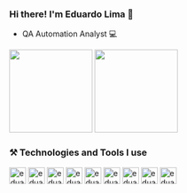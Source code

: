 ### Hi there! I'm Eduardo Lima 👋 
- QA Automation Analyst 💻

<div>
 <img height="150em" src="https://github-readme-stats.vercel.app/api?username=eeduardolima&show_icons=true&theme=radical&count_private=true&show_icons=true"/>
 <img height="150em" src="https://github-readme-stats.vercel.app/api/top-langs/?username=eeduardolima&layout=compact&theme=radical&count_private=true&show_icons=true"/>
</div>

### ⚒️ Technologies and Tools I use

<div>
  <img align="center" alt="eduardo-html" height="30" widht="40" src="https://cdn.jsdelivr.net/gh/devicons/devicon/icons/java/java-original-wordmark.svg"/>
  <img align="center" alt="eduardo-html" height="30" widht="40" src="https://cdn.jsdelivr.net/gh/devicons/devicon/icons/javascript/javascript-original.svg"/>
  <img align="center" alt="eduardo-html" height="30" widht="40" src="https://cdn.jsdelivr.net/gh/devicons/devicon/icons/selenium/selenium-original.svg"/>
  <img align="center" alt="eduardo-html" height="30" widht="40" src="https://miro.medium.com/v2/resize:fit:400/1*dbeTcEaIPgyZZ6aaC519RQ.png"/>
  <img align="center" alt="eduardo-html" height="30" widht="40" src="https://static-00.iconduck.com/assets.00/appium-icon-255x256-9rw9ghl0.png"/>
  <img align="center" alt="eduardo-html" height="30" widht="40" src="https://cdn.jsdelivr.net/gh/devicons/devicon/icons/cucumber/cucumber-plain.svg"/>
  <img align="center" alt="eduardo-html" height="30" widht="40" src="https://yt3.googleusercontent.com/iD0oePTGV8tZwEEP_WEG2rvyNiQAVfmjhawFMCj17ARjjmw-J70k9NDjSE5QTzD9Vk3ayBU=s900-c-k-c0x00ffffff-no-rj"/>
  <img align="center" alt="eduardo-html" height="30" widht="40" src="https://cdn.jsdelivr.net/gh/devicons/devicon/icons/git/git-original.svg"/>
  <img align="center" alt="eduardo-html" height="30" widht="40" src="https://cdn.jsdelivr.net/gh/devicons/devicon/icons/jenkins/jenkins-original.svg"/>
</div>
